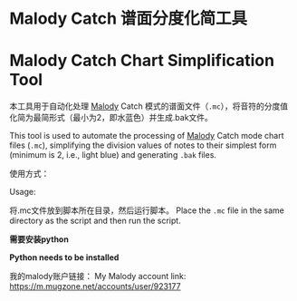 # Malody Catch 谱面分度化简工具

# Malody Catch Chart Simplification Tool


本工具用于自动化处理 [Malody](https://m.mugzone.net/index) Catch 模式的谱面文件（`.mc`），将音符的分度值化简为最简形式（最小为2，即水蓝色）并生成.bak文件。

This tool is used to automate the processing of [Malody](https://m.mugzone.net/index) Catch mode chart files (`.mc`), simplifying the division values of notes to their simplest form (minimum is 2, i.e., light blue) and generating `.bak` files.


使用方式：

Usage:

将.mc文件放到脚本所在目录，然后运行脚本。
Place the `.mc` file in the same directory as the script and then run the script.



**需要安装python**

**Python needs to be installed**



我的malody账户链接：
My Malody account link:
https://m.mugzone.net/accounts/user/923177
